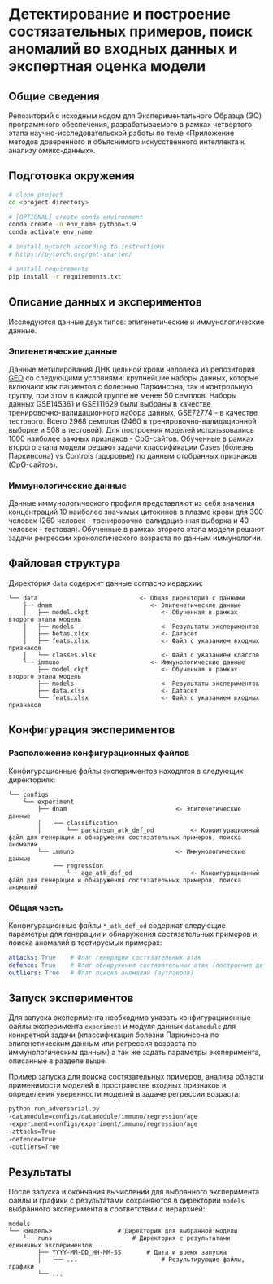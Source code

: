# Детектирование и построение состязательных примеров, поиск аномалий во входных данных и экспертная оценка модели 
## Общие сведения

Репозиторий с исходным кодом для Экспериментального Образца (ЭО) программного обеспечения, разрабатываемого в рамках 
четвертого этапа научно-исследовательской работы по теме «Приложение методов доверенного и объяснимого искусственного 
интеллекта к анализу омикс-данных».

## Подготовка окружения

```bash
# clone project
cd <project directory>

# [OPTIONAL] create conda environment
conda create -n env_name python=3.9
conda activate env_name

# install pytorch according to instructions
# https://pytorch.org/get-started/

# install requirements
pip install -r requirements.txt
```

## Описание данных и экспериментов
Исследуются данные двух типов: эпигенетические и иммунологические данные.

### Эпигенетические данные
Данные метилирования ДНК цельной крови человека из репозитория [GEO](https://www.ncbi.nlm.nih.gov/geo/) со следующими условиями: крупнейшие наборы данных, которые включают как пациентов с болезнью Паркинсона, так и контрольную группу, при этом в каждой группе не менее 50 семплов.
Наборы данных GSE145361 и GSE111629 были выбраны в качестве тренировочно-валидационного набора данных, GSE72774 - в качестве тестового.
Всего 2968 семплов (2460 в тренировочно-валидационной выборке и 508 в тестовой).
Для построения моделей использовались 1000 наиболее важных признаков - CpG-сайтов.
Обученные в рамках второго этапа модели решают задачи классификации Cases (болезнь Паркинсона) vs Controls (здоровые) по данным отобранных признаков (CpG-сайтов).

### Иммунологические данные
Данные иммунологического профиля представляют из себя значения концентраций 10 наиболее значимых цитокинов в плазме крови для 300 человек (260 человек - тренировочно-валидационная выборка и 40 человек - тестовая).
Обученные в рамках второго этапа модели решают задачи регрессии хронологического возраста по данным иммунологии.


## Файловая структура
Директория `data` содержит данные согласно иерархии:
```
└── data                            <- Общая директория с данными
    ├── dnam                           <- Эпигенетические данные
    │   ├── model.ckpt                    <- Обученная в рамках второго этапа модель
    │   ├── models                        <- Результаты экспериментов
    │   ├── betas.xlsx                    <- Датасет
    │   ├── feats.xlsx                    <- Файл с указанием входных признаков
    │   └── classes.xlsx                  <- Файл с указанием классов
    └── immuno                         <- Иммунологические данные
        ├── model.ckpt                    <- Обученная в рамках второго этапа модель
        ├── models                        <- Результаты экспериментов
        ├── data.xlsx                     <- Датасет
        └── feats.xlsx                    <- Файл с указанием входных признаков
```

## Конфигурация экспериментов

### Расположение конфигурационных файлов

Конфигурационные файлы экспериментов находятся в следующих директориях:
```
└── configs
    └── experiment
        ├── dnam                              <- Эпигенетические данные
        │   └── classification
        │       └── parkinson_atk_def_od          <- Конфигурационный файл для генерации и обнаружения состязательных примеров, поиска аномалий
        └── immuno                            <- Иммунологические данные
            └── regression
                └── age_atk_def_od                <- Конфигурационный файл для генерации и обнаружения состязательных примеров, поиска аномалий
```

### Общая часть
Конфигурационные файлы `*_atk_def_od` содержат следующие параметры для генерации и обнаружения состязательных примеров 
и поиска аномалий в тестируемых примерах:
```yaml
attacks: True    # Флаг генерации состязательных атак
defence: True    # Флаг обнаружения состязательных атак (построение детекторов)
outliers: True   # Флаг поиска аномалий (аутлаеров)
```

## Запуск экспериментов

Для запуска эксперимента необходимо указать конфигурациионные файлы эксперимента `experiment` 
и модуля данных `datamodule` для конкретной задачи (классификация болезни Паркинсона по эпигенетическим данным 
или регрессия возраста по иммунологическим данным) а так же задать параметры эксперимента, описанные в разделе выше.

Пример запуска для поиска состязательных примеров, анализа области применимости моделей в пространстве входных признаков и определения уверенности моделей в задаче регрессии возраста:
```bash
python run_adversarial.py
-datamodule=configs/datamodule/immuno/regression/age
-experiment=configs/experiment/immuno/regression/age
-attacks=True
-defence=True 
-outliers=True
```

## Результаты
После запуска и окончания вычислений для выбранного эксперимента файлы и графики с результатами сохраняются
в директории `models` выбранного эксперимента в соответствии с иерархией:

```
models
└── <модель>                  # Директория для выбранной модели
    └── runs                      # Директория с результатами единичных экспериментов
        ├── YYYY-MM-DD_HH-MM-SS       # Дата и время запуска
        │   └── ...                       # Результирующие файлы, графики
        └── ...
```
